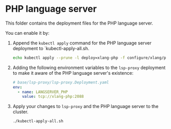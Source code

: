 # PHP language server

This folder contains the deployment files for the PHP language server.

You can enable it by:

1. Append the `kubectl apply` command for the PHP language server deployment to `kubectl-apply-all.sh.

   ```bash
   echo kubectl apply --prune -l deploy=xlang-php -f configure/xlang/php/ --recursive >> kubectl-apply-all.sh
   ```

2. Adding the following environment variables to the `lsp-proxy` deployment to make it aware of the PHP language server's existence:

   ```yaml
   # base/lsp-proxy/lsp-proxy.Deployment.yaml
   env:
     - name: LANGSERVER_PHP
       value: tcp://xlang-php:2088
   ```

3. Apply your changes to `lsp-proxy` and the PHP language server to the cluster.

   ```bash
   ./kubectl-apply-all.sh
   ```
